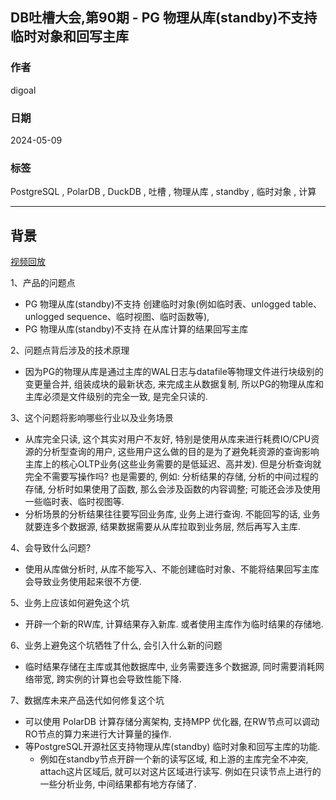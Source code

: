## DB吐槽大会,第90期 - PG 物理从库(standby)不支持临时对象和回写主库   
    
### 作者    
digoal    
    
### 日期    
2024-05-09    
    
### 标签    
PostgreSQL , PolarDB , DuckDB , 吐槽 , 物理从库 , standby , 临时对象 , 计算    
    
----    
    
## 背景    
[视频回放]()    
    
1、产品的问题点    
- PG 物理从库(standby)不支持 创建临时对象(例如临时表、unlogged table、unlogged sequence、临时视图、临时函数等),   
- PG 物理从库(standby)不支持 在从库计算的结果回写主库    
    
2、问题点背后涉及的技术原理    
- 因为PG的物理从库是通过主库的WAL日志与datafile等物理文件进行块级别的变更量合并, 组装成块的最新状态, 来完成主从数据复制, 所以PG的物理从库和主库必须是文件级别的完全一致, 是完全只读的.  
    
3、这个问题将影响哪些行业以及业务场景    
- 从库完全只读, 这个其实对用户不友好, 特别是使用从库来进行耗费IO/CPU资源的分析型查询的用户, 这些用户这么做的目的是为了避免耗资源的查询影响主库上的核心OLTP业务(这些业务需要的是低延迟、高并发). 但是分析查询就完全不需要写操作吗? 也是需要的, 例如: 分析结果的存储, 分析的中间过程的存储, 分析时如果使用了函数, 那么会涉及函数的内容调整; 可能还会涉及使用一些临时表、临时视图等.    
- 分析场景的分析结果往往要写回业务库, 业务上进行查询. 不能回写的话, 业务就要连多个数据源, 结果数据需要从从库拉取到业务层, 然后再写入主库.    
    
4、会导致什么问题?    
- 使用从库做分析时, 从库不能写入、不能创建临时对象、不能将结果回写主库会导致业务使用起来很不方便.    
    
5、业务上应该如何避免这个坑    
- 开辟一个新的RW库, 计算结果存入新库. 或者使用主库作为临时结果的存储地.   
    
6、业务上避免这个坑牺牲了什么, 会引入什么新的问题    
- 临时结果存储在主库或其他数据库中, 业务需要连多个数据源, 同时需要消耗网络带宽, 跨实例的计算也会导致性能下降.    
    
7、数据库未来产品迭代如何修复这个坑    
- 可以使用 PolarDB 计算存储分离架构, 支持MPP 优化器, 在RW节点可以调动RO节点的算力来进行大计算量的操作.    
- 等PostgreSQL开源社区支持物理从库(standby) 临时对象和回写主库的功能.    
    - 例如在standby节点开辟一个新的读写区域, 和上游的主库完全不冲突, attach这片区域后, 就可以对这片区域进行读写. 例如在只读节点上进行的一些分析业务, 中间结果都有地方存储了.    
  
  
